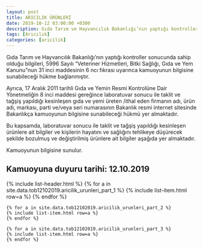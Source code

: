 ```yaml
---
layout: post
title: ARICILIK ÜRÜNLERİ
date: 2019-10-12 03:00:00 +0300
description: Gıda Tarım ve Hayvancılık Bakanlığı’nın yaptığı kontroller sonucunda sahip olduğu bilgileri, 5996 Sayılı “Veteriner Hizmetleri, Bitki Sağlığı, Gıda ve Yem Kanunu”nun 31 inci maddesinin 6 ncı fıkrası uyarınca kamuoyunun bilgisine sunabileceği hükme bağlanmıştır.
tags: [Arıcılık]
categories: [aricilik]
---
```


Gıda Tarım ve Hayvancılık Bakanlığı’nın yaptığı kontroller sonucunda sahip olduğu bilgileri, 5996 Sayılı “Veteriner Hizmetleri, Bitki Sağlığı, Gıda ve Yem Kanunu”nun 31 inci maddesinin 6 ncı fıkrası uyarınca kamuoyunun bilgisine sunabileceği hükme bağlanmıştır. 

Ayrıca, 17 Aralık 2011 tarihli Gıda ve Yemin Resmi Kontrolüne Dair Yönetmeliğin 8 inci maddesi gereğince laboratuvar sonucu ile taklit ve tağşiş yapıldığı kesinleşen gıda ve yemi üreten /ithal eden firmanın adı, ürün adı, markası, parti ve/veya seri numarasının Bakanlık resmi internet sitesinde Bakanlıkça kamuoyunun bilgisine sunabileceği hükmü yer almaktadır. 

Bu kapsamda, laboratuvar sonucu ile taklit ve tağşiş yapıldığı kesinleşen ürünlere ait bilgiler ve kişilerin hayatını ve sağlığını tehlikeye düşürecek şekilde bozulmuş ve değiştirilmiş ürünlere ait bilgiler aşağıda yer almaktadır.

Kamuoyunun bilgisine sunulur.

<h2>Kamuoyuna duyuru tarihi: <time datetime="12/10/2019">12.10.2019</time></h2>

<div class="container">
    {% include list-header.html %}
    {% for a in site.data.tob12102019.aricilik_urunleri_part_1 %}
    {% include list-item.html row=a %}
    {% endfor %}

    {% for a in site.data.tob12102019.aricilik_urunleri_part_2 %}
    {% include list-item.html row=a %}
    {% endfor %}

    {% for a in site.data.tob12102019.aricilik_urunleri_part_3 %}
    {% include list-item.html row=a %}
    {% endfor %}
</div>
 